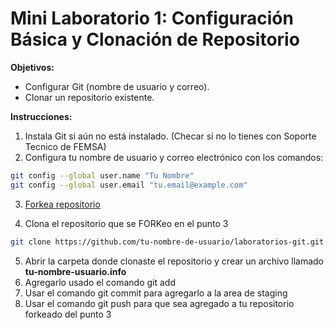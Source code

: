 # Mini Laboratorio 1: Configuración Básica y Clonación de Repositorio

**Objetivos:**

- Configurar Git (nombre de usuario y correo).
- Clonar un repositorio existente.

**Instrucciones:**

1. Instala Git si aún no está instalado. (Checar si no lo tienes con Soporte Tecnico de FEMSA)
2. Configura tu nombre de usuario y correo electrónico con los comandos:
```bash
git config --global user.name "Tu Nombre"
git config --global user.email "tu.email@example.com"
```
3. [Forkea repositorio](https://github.com/gigabyte-codespace/laboratorios-git.git)

4. Clona el repositorio que se FORKeo en el punto 3 
```bash
git clone https://github.com/tu-nombre-de-usuario/laboratorios-git.git
```
5. Abrir la carpeta donde clonaste el repositorio y crear un archivo llamado **tu-nombre-usuario.info**
6. Agregarlo usado el comando git add
7. Usar el comando git commit para agregarlo a la area de staging
8. Usar el comando git push para que sea agregado a tu repositorio forkeado del punto 3
